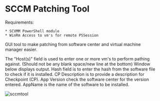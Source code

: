 # SCCM Patching Tool

Requirements:

    * SCVMM PowerShell module
    * WinRm Access to vm's for remote PSSession
    

GUI tool to make patching from software center and virtual machine manager easier.

The "Host(s)" field is used to enter one or more vm's to perform pathing against. (Should not be any blank space/new line at the bottom)
Window below displays output.
Hash field is to enter the hash from the software file to check if it is installed.
CP Description is to provide a description for Checkpoint (CP).
App Version check the software center for the version entered.
AppName is the name of the software to be installed.


![sccmtool](https://user-images.githubusercontent.com/20613957/130332351-61c72d20-662d-47a2-a1eb-c77c375e539b.png)

